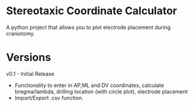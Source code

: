 # Stereotaxic Coordinate Calculator
A python project that allows you to plot electrode placement during craniotomy.

# Versions
v0.1 - Initial Release
- Functionality to enter in AP,ML and DV coordinates, calculate bregma/lambda, drilling location (with circle plot), electrode placement
- Import/Export .csv function.

